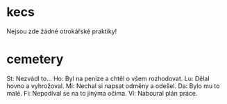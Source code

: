kecs
====

Nejsou zde žádné otrokářské praktiky!

cemetery
========

St: Nezvádl to...
Ho: Byl na peníze a chtěl o všem rozhodovat.
Lu: Dělal hovno a vyhrožoval.
Mi: Nechal si napsat odměny a odešel.
Da: Bylo mu to malé.
Fi: Nepodíval se na to jinýma očima.
Ví: Naboural plán práce.
